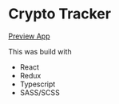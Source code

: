 <h1>Crypto Tracker</h1>

<a href="https://spectacular-bublanina-45cd81.netlify.app/" target="_blank">Preview App</a>

This was build with

<ul>
  <li>React</li>
   <li>Redux</li>
  <li>Typescript</li>
  <li>SASS/SCSS</li>
 </ul>

